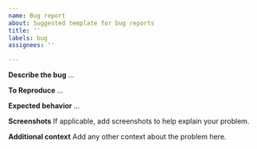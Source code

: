 ```yaml
---
name: Bug report
about: Suggested template for bug reports
title: ''
labels: bug
assignees: ''

---
```


**Describe the bug**
_..._

**To Reproduce**
_..._

**Expected behavior**
_..._

**Screenshots**
If applicable, add screenshots to help explain your problem.

**Additional context**
Add any other context about the problem here.
